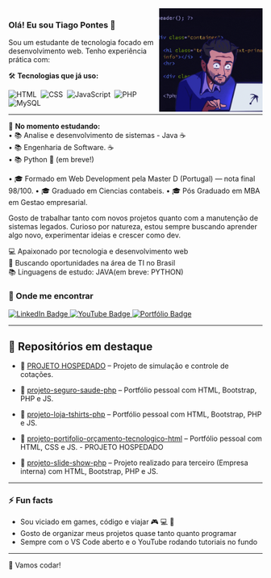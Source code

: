
<img src = "banner.gif" width = "205px" align = "right">

### Olá! Eu sou Tiago Pontes 👋



Sou um estudante de tecnologia focado em desenvolvimento web. Tenho experiência prática com:

🛠️ **Tecnologias que já uso:**  

<div>
  <!-- HTML5 -->
  <img src="https://cdn.jsdelivr.net/gh/devicons/devicon/icons/html5/html5-original.svg" title="HTML5" alt="HTML" width="40" height="40"/>&nbsp;
  <!-- CSS3 -->
  <img src="https://cdn.jsdelivr.net/gh/devicons/devicon/icons/css3/css3-original.svg" title="CSS3" alt="CSS" width="40" height="40"/>&nbsp;
  <!-- JavaScript -->
  <img src="https://cdn.jsdelivr.net/gh/devicons/devicon/icons/javascript/javascript-original.svg" title="JavaScript" alt="JavaScript" width="40" height="40"/>&nbsp;
  <!-- PHP -->
  <img src="https://cdn.jsdelivr.net/gh/devicons/devicon/icons/php/php-original.svg" title="PHP" alt="PHP" width="40" height="40"/>&nbsp;
  <!-- MySQL -->
  <img src="https://cdn.jsdelivr.net/gh/devicons/devicon/icons/mysql/mysql-original.svg" title="MySQL" alt="MySQL" width="40" height="40"/>&nbsp;
</div>



---

🚧 **No momento estudando:**  
• 📚 Analise e desenvolvimento de sistemas - Java ☕  
• 📚 Engenharia de Software. ☕  
• 📚 Python 🐍 (em breve!)

• 🎓 Formado em Web Development pela Master D (Portugal) — nota final 98/100.
• 🎓 Graduado em Ciencias contabeis.
• 🎓 Pós Graduado em MBA em Gestao empresarial.


Gosto de trabalhar tanto com novos projetos quanto com a manutenção de sistemas legados. Curioso por natureza, estou sempre buscando aprender algo novo, experimentar ideias e crescer como dev.


💻 Apaixonado por tecnologia e desenvolvimento web  
📍 Buscando oportunidades na área de TI no Brasil  
📚 Linguagens de estudo: JAVA(em breve: PYTHON)


### 🔗 Onde me encontrar
<div id="badges">
  <!-- LinkedIn -->
  <a href="https://www.linkedin.com/in/tiago-pontes-5030b3191/" target="_blank" rel="noopener noreferrer">
    <img src="https://img.shields.io/badge/LinkedIn-blue?style=for-the-badge&logo=linkedin&logoColor=white" alt="LinkedIn Badge"/>
  </a>

  <!-- YouTube -->
  <a href="https://www.youtube.com/@tiagopontes-1810" target="_blank" rel="noopener noreferrer">
    <img src="https://img.shields.io/badge/YouTube-red?style=for-the-badge&logo=youtube&logoColor=white" alt="YouTube Badge"/>
  </a>

  <!-- Portfólio -->
  <a href="https://meuportifolio-1.netlify.app/" target="_blank" rel="noopener noreferrer">
    <img src="https://img.shields.io/badge/Portfólio-000?style=for-the-badge&logo=firefox&logoColor=white" alt="Portfólio Badge"/>
  </a>
</div>


---

## 💼 Repositórios em destaque

- 📁 [PROJETO HOSPEDADO](https://meuportifolio-1.netlify.app/) – Projeto de simulação e controle de cotações.

- 📁 [projeto-seguro-saude-php](https://github.com/tithobatera/seguro-saude-php) – Portfólio pessoal com HTML, Bootstrap, PHP e JS.
- 📁 [projeto-loja-tshirts-php](https://github.com/tithobatera/loja-t-shirts-php) – Portfólio pessoal com HTML, Bootstrap, PHP e JS.
- 📁 [projeto-portifolio-orçamento-tecnologico-html](https://github.com/tithobatera/portifolio-orcamento-html) – Portfólio pessoal com HTML, CSS e JS. - PROJETO HOSPEDADO
- 📁 [projeto-slide-show-php](https://github.com/tithobatera/slides-show-php) – Projeto realizado para terceiro (Empresa interna) com HTML, Bootstrap, PHP e JS.


---

### ⚡ Fun facts

- Sou viciado em games, código e viajar 🎮 💻 🌴   
- Gosto de organizar meus projetos quase tanto quanto programar  
- Sempre com o VS Code aberto e o YouTube rodando tutoriais no fundo

---

🚀 Vamos codar!
  
